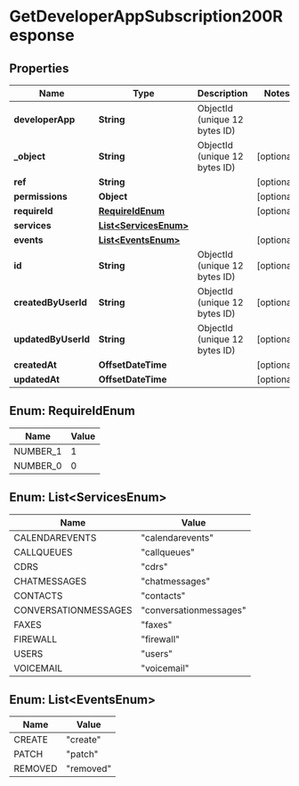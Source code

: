 

# GetDeveloperAppSubscription200Response


## Properties

| Name | Type | Description | Notes |
|------------ | ------------- | ------------- | -------------|
|**developerApp** | **String** | ObjectId (unique 12 bytes ID) |  |
|**_object** | **String** | ObjectId (unique 12 bytes ID) |  [optional] |
|**ref** | **String** |  |  [optional] |
|**permissions** | **Object** |  |  [optional] |
|**requireId** | [**RequireIdEnum**](#RequireIdEnum) |  |  [optional] |
|**services** | [**List&lt;ServicesEnum&gt;**](#List&lt;ServicesEnum&gt;) |  |  |
|**events** | [**List&lt;EventsEnum&gt;**](#List&lt;EventsEnum&gt;) |  |  [optional] |
|**id** | **String** | ObjectId (unique 12 bytes ID) |  [optional] |
|**createdByUserId** | **String** | ObjectId (unique 12 bytes ID) |  [optional] |
|**updatedByUserId** | **String** | ObjectId (unique 12 bytes ID) |  [optional] |
|**createdAt** | **OffsetDateTime** |  |  [optional] |
|**updatedAt** | **OffsetDateTime** |  |  [optional] |



## Enum: RequireIdEnum

| Name | Value |
|---- | -----|
| NUMBER_1 | 1 |
| NUMBER_0 | 0 |



## Enum: List&lt;ServicesEnum&gt;

| Name | Value |
|---- | -----|
| CALENDAREVENTS | &quot;calendarevents&quot; |
| CALLQUEUES | &quot;callqueues&quot; |
| CDRS | &quot;cdrs&quot; |
| CHATMESSAGES | &quot;chatmessages&quot; |
| CONTACTS | &quot;contacts&quot; |
| CONVERSATIONMESSAGES | &quot;conversationmessages&quot; |
| FAXES | &quot;faxes&quot; |
| FIREWALL | &quot;firewall&quot; |
| USERS | &quot;users&quot; |
| VOICEMAIL | &quot;voicemail&quot; |



## Enum: List&lt;EventsEnum&gt;

| Name | Value |
|---- | -----|
| CREATE | &quot;create&quot; |
| PATCH | &quot;patch&quot; |
| REMOVED | &quot;removed&quot; |



